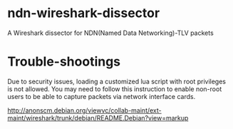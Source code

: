 # ndn-wireshark-dissector
A Wireshark dissector for NDN(Named Data Networking)-TLV packets

# Trouble-shootings
Due to security issues, loading a customized lua script with root privileges is not allowed. You may need to follow this instruction to enable non-root users to be able to capture packets via network interface cards.

http://anonscm.debian.org/viewvc/collab-maint/ext-maint/wireshark/trunk/debian/README.Debian?view=markup
